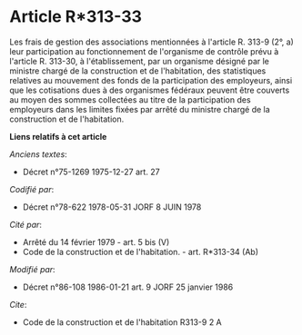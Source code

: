 # Article R*313-33

Les frais de gestion des associations mentionnées à l'article R. 313-9 (2°, a) leur participation au fonctionnement de
l'organisme de contrôle prévu à l'article R. 313-30, à l'établissement, par un organisme désigné par le ministre chargé de la
construction et de l'habitation, des statistiques relatives au mouvement des fonds de la participation des employeurs, ainsi
que les cotisations dues à des organismes fédéraux peuvent être couverts au moyen des sommes collectées au titre de la
participation des employeurs dans les limites fixées par arrêté du ministre chargé de la construction et de l'habitation.

**Liens relatifs à cet article**

_Anciens textes_:

  - Décret n°75-1269 1975-12-27 art. 27

_Codifié par_:

  - Décret n°78-622 1978-05-31 JORF 8 JUIN 1978

_Cité par_:

  - Arrêté du 14 février 1979 - art. 5 bis (V)
  - Code de la construction et de l'habitation. - art. R*313-34 (Ab)

_Modifié par_:

  - Décret n°86-108 1986-01-21 art. 9 JORF 25 janvier 1986

_Cite_:

  - Code de la construction et de l'habitation R313-9 2 A
